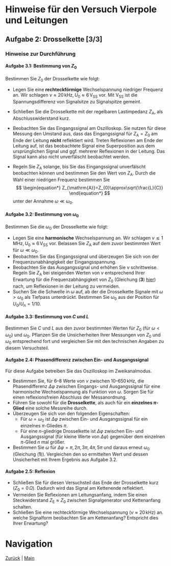 # Hinweise für den Versuch Vierpole und Leitungen

## Aufgabe 2: Drosselkette [3/3]

### Hinweise zur Durchführung

#### Aufgabe 3.1: Bestimmung von $Z_{0}$

Bestimmen Sie $Z_{0}$ der Drosselkette wie folgt: 

- Legen Sie eine **rechteckförmige** Wechselspannung niedriger Frequenz an. Wir schlagen $\nu\approx 20\,\mathrm{kHz},\,U_{0}\approx 6\,\mathrm{V_{SS}}$ vor. Mit $\mathrm{V_{SS}}$ ist die Spannungsdifferenz von Signalsitze zu Signalspitze gemeint.

- Schließen Sie die Drosselkette mit der regelbaren Lastimpedanz $Z_{\mathrm{A}}$, als Abschlusswiderstand kurz. 

- Beobachten Sie das Eingangssignal am Oszilloskop. Sie nutzen für diese Messung den Umstand aus, dass das Eingangssignal für $Z_{\mathrm{A}}=Z_{0}$ am Ende der Leitung **nicht** reflektiert wird. Treten Reflexionen am Ende der Leitung auf, ist das beobachtete Signal eine Superposition aus dem ursprünglichen Signal und ggf. mehrerer Reflexionen in der Leitung. Das Signal kann also nicht unverfälscht beobachtet werden. 

- Regeln Sie $Z_{\mathrm{A}}$ solange, bis Sie das Eingangssignal unverfälscht beobachten können und bestimmen Sie den Wert von $Z_{\mathrm{A}}$. Durch die Wahl einer niedrigen Frequenz bestimmen Sie 
  $$
  \begin{equation*}
  Z_{\mathrm{A}}=Z_{0}\approx\sqrt{\frac{L}{C}}
  \end{equation*}
  $$
   unter der Annahme $\omega\ll\omega_{0}$.

#### Aufgabe 3.2: Bestimmung von $\omega_{0}$

Bestimmen Sie die $\omega_{0}$ der Drosselkette wie folgt:

- Legen Sie eine **harmonische** Wechselspannung an. Wir schlagen $\nu\lesssim 1\,\mathrm{MHz},\,U_{0}\approx 6\,\mathrm{V_{SS}}$ vor. Belassen Sie $Z_{\mathrm{A}}$ auf dem zuvor bestimmten Wert für $\omega\ll\omega_{0}$.
- Beobachten Sie das Eingangssignal und überzeugen Sie sich von der Frequenzunabhängigkeit der Eingangsspannung.
- Beobachten Sie das Ausgangssignal und erhöhen Sie $\nu$ schrittweise. Regeln Sie $Z_{\mathrm{A}}$ bei steigenden Werten von $\nu$ entsprechend Ihrer Erwartung für die Frequenzabhängigkeit von $Z_{0}$ (Gleichung (**3**) [hier](https://git.scc.kit.edu/etp-lehre/p1-for-students/-/blob/main/Vierpole_und_Leitungen/doc/Hinweise-Aufgabe-3.md)) nach, um Reflexionen in der Leitung zu vermeiden. 
- Suchen Sie die Schwelle in $\omega$ auf, ab der die Drosselkette Signale mit $\omega>\omega_{0}$ als Tiefpass unterdrückt. Bestimmen Sie $\omega_{0}$ aus der Position für $U_{0}/U_{n}=1/10$. 

#### Aufgabe 3.3: Bestimmung von $C$ und $L$

Bestimmen Sie $C$ und $L$ aus den zuvor bestimmten Werten für $Z_{0}$ (für $\omega<\omega_{0}$) und $\omega_{0}$. Pflanzen Sie die Unsicherheiten Ihrer Messungen von $Z_{0}$ und $\omega_{0}$ entsprechend fort und vergleichen Sie mit den technischen Angaben zu diesem Versuchsteil.  

#### Aufgabe 2.4: Phasendifferenz zwischen Ein- und Ausgangssignal

Für diese Aufgabe betreiben Sie das Oszilloskop im Zweikanalmodus. 

- Bestimmen Sie, für 6–8 Werte von $\nu$ zwischen $10$–$650\,\mathrm{kHz}$, die Phasendifferenz $\Delta\varphi$ zwischen Eingangs- und Ausgangssignal für eine harmonische Wechselspannung als Funktion von $\omega$. Sorgen Sie für einen reflexionsfreien Abschluss der Messanordnung.
- Führen Sie sowohl für die **Drosselkette**, als auch für ein **einzelnes $\pi$-Glied** eine solche Messreihe durch. 
- Überzeugen Sie sich von den folgenden Eigenschaften:
  - Für $\omega=\omega_{0}$ ist $\Delta\varphi$ zwischen Ein- und Ausgangssignal für ein einzelnes $\pi$-Gliedes $\pi$. 
  - Für eine $n$-gliedrige Drosselkette ist $\Delta\varphi$ zwischen Ein- und Ausgangssignal (für kleine Werte von $\Delta\varphi$) gegenüber dem einzelnen $\pi$-Glied $n$ mal größer.
- Bestimmen Sie $\omega$ für $\Delta\varphi=\pi,2\pi,3\pi,4\pi,5\pi$ und daraus erneut $\omega_{0}$ (Gleichung (**1**)). Vergleichen den so ermittelten Wert und dessen Unsicherheit mit Ihrem Ergebnis aus Aufgabe 3.2.  

#### Aufgabe 2.5: Reflexion

- Schließen Sie für diesen Versuchsteil das Ende der Drosselkette kurz ($Z_{0}=0\,\Omega$). Dadurch wird das Signal am Kettenende reflektiert. 
- Vermeiden Sie Reflexionen am Leitungsanfang, indem Sie einen Steckwiderstand $Z_{\mathrm{E}}\approx Z_{0}$ zwischen Signalgenerator und Kettenanfang schalten. 
- Schließen Sie eine rechteckförmige Wechselspannung ($\nu\approx20\,\mathrm{kHz}$) an. welche Signalform beobachten Sie am Kettenanfang? Entspricht dies Ihrer Erwartung?   

# Navigation

[Zurück](https://git.scc.kit.edu/etp-lehre/p1-for-students/-/blob/main/Vierpole_und_Leitungen/doc/Hinweise-Aufgabe-2-a.md) | [Main](https://git.scc.kit.edu/etp-lehre/p1-for-students/-/tree/main/Vierpole_und_Leitungen)
